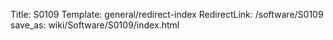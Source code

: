 Title: S0109
Template: general/redirect-index
RedirectLink: /software/S0109
save_as: wiki/Software/S0109/index.html